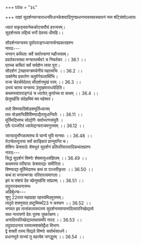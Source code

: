 +++
title = "३६"

+++
राज्ञां सुदर्शनयन्त्राराधनविधानकेशवादिगुणप्रधानभावव्यवस्थापनं नाम षट्त्रिंशोऽध्यायः  
  
ध्यातं सकृद्भवानेककोट्यघौघं हरत्यरम्।  
सुदर्शनस्य तद्दिव्यं भर्गो देवस्य धीमहि।।  
  
सौदर्शनयन्त्रस्य पूर्वापराङ्गध्यानार्चनप्रकारप्रश्नः  
नारदः---  
भगवन् कथिताः सर्वे सर्वास्त्राणां महौजसाम्।  
प्रवर्तकास्तथा मन्त्रास्तथैव1 च निवर्तकाः ।। 36.1 ।।  
एतच्च कथितं सर्वं सर्वज्ञेन त्वया पुरा।  
सौदर्शनं 2महायन्त्रमर्चनीयं महात्मभिः ।। 36.2 ।।  
उक्तेनैव प्रकारेण चतुर्वर्गफलार्थिभिः।  
राजा चेदर्चयेदेतत् सौदर्शनमुखं परम् ।। 36.3 ।।  
उभयं चास्य यन्त्रस्य 3मुखमाराधयेदिति।  
कथमस्यापराङ्गं4 च ध्यायेत् कुर्याच्च वा कथम् ।। 36.4 ।।  
छेत्तुमर्हसि संदेहमिमं मम महेश्वर।  

[^1]: तथैवैतन्निवर्तकाः D  

[^2]: महामन्त्रम् D  

[^3]: मुखं नाराधयेदिति D  

[^4]: अपराङ्गस्य A B C E F  
तदुत्तरकथनम्  
अहिर्बुध्न्यः----  
एवं ध्यात्वार्चयेद्राजा यन्त्रमेतन्महाद्युति ।। 36.5 ।।  
तत्र पूर्वाङ्गे यन्त्रमध्ये सुदर्शनध्यानम्  
यन्त्रमध्ये महात्मानं पुरुषं भीमलोचनम्।  
ऊर्ध्वपिङ्गलकेशाढ्यं ज्वलद्दंष्ट्रोज्ज्वलाननम् ।। 36.6 ।।  
तिष्ठन्तमष्ठभिर्युक्तं भुजैः परमशौभनैः।  
चक्राब्जमध्ये तिष्ठन्तमवष्टभ्य महद्धनुः ।। 36.7 ।।  
समभङ्गमुदाराङ्गं रक्ताम्बरधरं विभुम्।  
शङ्खचक्राब्जमुसलपाशाङ्कुशगदाधरम् ।। 36.8 ।।  
सर्वाभरणसंयुक्तं पुष्पमालाविभूषितम् ।  
परितः केशवादिद्वादशमूर्तिध्यानम्  
5सुदर्शनमिमं ध्यात्वा परितश्चिन्तयेत् ततः ।। 36.9 ।।  
तिष्ठतो यदि वासीनान् केशवादीन् सविग्रहान्।  
उक्तेनैव प्रकारेण भूषणैरायुधैर्युतात् ।। 36.10 ।।  
प्रधानभूतान् परमान् यथाकामनिवेशितान्।  
  
ततो विष्णवादिषोडशमूर्तिध्यानम्  
ततः षोडशभिर्देवैर्विष्ण्वाद्यैरायुधान्वितैः ।। 36.11 ।।  
मूर्तिमद्भिश्च सोद्योगैः सर्वाभरणसंयुतैः ।  
एतैः पञ्जरितं ध्यायेद्यन्त्रराजमनुत्तमम् ।। 36.12 ।।  

[^5]:  सुदर्शनमिदं A B C  
परितो मूर्तिमत्संहारास्त्रध्यानम्  
परितस्तान्यपि ध्यायेन्मूर्तिमन्ति महान्ति च।  
संहारास्त्रणि सर्वाणि साञ्जलीन्यद्भुतानि च ।। 36.13 ।।  
अकुतोभयशालीनि शक्तिमन्ति समन्ततः।  
ततो मूर्तिमत्प्रवर्तकास्त्रध्यानम्  
ततः प्रवर्तकान्येवं ध्यायीतास्त्राणि नारद ।। 36.14 ।।  
मूर्तान्यत्तुमिवाशेषभुवनान्युज्ज्वलानि च।  
ततो नारसिंहध्यानम्  
एवं चक्रक्रमेणैतदभिध्यायोपरि स्मरेत् ।। 36.15 ।।  
6दधानं नारसिंहस्य वपुर्नारायणं परम्।  
मूलकोशं परं देवमधोभागेऽथ चिन्तयेत् ।। 36.16 ।।  
यन्त्रं चक्राकृति श्रीमद् दीप्तनेमिस्मन्वितम्।  
नेमेरस्य चतुर्दिक्षु महाज्वालां विचिन्तयेत् ।। 36.17 ।।  
चक्रकौमोदकीशार्ङ्गखङ्गहस्तान् स्मरेत् क्रमात्।  
7एवमेकमुखं ध्यायेद्यन्त्रधस्यास्य महाद्युतेः ।। 36.18 ।।  
अपराङ्गध्यानम्  
अपराङ्गं महामन्त्रैः सर्वतः समलंकृतम्।  

[^6]: C Gap from here up to the end of chapter.50  

[^7]: एवमेव मुखं A B E F  
अन्तस्तारं समारभ्य यदि वा विष्णुपञ्जरम् ।। 36.19 ।।  
पूर्वोक्तं तद्विना 8 मूर्तिस्तत्तन्मन्त्रसुमुच्चयम्।  
अपराङ्गे सर्वास्त्राणां मन्त्रमात्रध्यानम्  
यथास्थानं स्मरेत् तस्य पर्यन्ते चिन्तयेत् ततः ।। 36.20 ।।  
9सर्वसंहरणास्त्राणां मन्त्रानेव च केवलम्।  
तदनन्तरमन्येषामस्त्राणां च प्रवर्तकम् ।। 36.21 ।।  
10मन्त्रजालमभिध्याय सुनेमि सुरपूजितम्।  
महायन्त्रं महाशक्ति चक्ररूपमनुत्तमम् ।। 36.22 ।।  
उक्तैर्विशेषणैर्जुष्टं सर्वकामैकसाधनम्।  
अस्य चक्रस्य मध्ये 11यद्वर्तते पुरुषः परः ।। 36.23 ।।  
तस्मान्निगद्यते लोके चक्रवर्तीति सूरिभिः।  
एतद्यन्त्राभ्यर्चनाद्राज्ञां चक्रवर्तित्वलाभः  
तस्मादभ्यर्चयेदेतद्यो राजा भक्तिसंयुतः ।। 36.24 ।।  
सोऽचिरेणैव कालेन चक्रवर्तित्वमाप्नुयात्।  
अन्यैरपि राजहितैषिभिरेतदर्चनं कार्यम्  
राजा वा राजभृत्या वा मन्त्रिणो वाथवा परे ।। 36.25 ।।  
राज्ञां हितैषिणः सर्वे पूजयेयुरिदं परम्।  
अन्येषामपि श्रीकामानामेतदभ्यर्चनम्  
अन्ये च ये 12तु विपुलां श्रियमिच्छन्ति मानवाः ।। 36.26 ।।  

[^8]: मूर्तैः A B E F  

[^9]: सर्वसंहारणास्त्राणां A B E F  

[^10]: मन्त्रराज D  

[^11]: यो वर्तते E  

[^12]: च D  
तैर्नित्यमर्चनीयं स्यादिदं सर्वार्थसाधकम्।  
राज्ञामेव विशेषेण यदेतत् समुदीरितम् ।। 36.27 ।।  
तद्राजव्यतिरेकेण ये निर्दिष्टास्तु मानवाः।  
तेषां विभूतिर्महती राज्ञा संपत्स्यते ध्रुवम् ।। 36.28 ।।  
लोहैर्वा शिलया वापि यो हि निर्माय पूजयते।  
विपुलां श्रियमाप्नोति दीर्घमायुश्च विन्दति ।। 36.29 ।।  
आरोग्यं चाश्नुते सर्वे तद्वंश्या दीर्घजीविनः13।  
द्विमुखयन्त्रार्चने मन्त्रोपदेष्टुर्ब्राह्मणस्यैवाधिकारः  
परं मन्त्रोपदेष्टैव ब्राह्मणो 14द्विमुखं यजेत् ।। 36.30 ।।  
ज्ञानेन तपसा शक्त्या सोढुं तस्योभयात्मनः।  
स एव शक्नुयात् तस्य प्रभावं परमं मुने ।। 36.31 ।।  
आदित्यमण्डलाक्ष्यादिस्थानां पुरुषाणामभिन्नत्वम्  
योऽसावादित्यबिम्बस्थः पुरुषो दृश्यते परः।  
हिरण्मयो 15य एवान्तरक्षिण्यपि च दृश्यते ।। 36.32 ।।  
सोऽप्ययं नाभिचक्रस्य मध्ये यो वर्तते पुमान्।  
तस्यैव कालचक्रादिप्रवर्तकत्वम्  
16योऽयं 17कालाख्यचक्रस्य प्रेरकः पुरुषोऽव्ययः ।। 36.33 ।।  

[^13]: दर्शिनः A B E F  

[^14]: विमुखं D  

[^15]: यमेवान्त E F  

[^16]: सोऽयं A E F; सोऽथ B  

[^17]: कालस्य चक्रस्य A E F  
युगचक्रस्य नेतारमेनमेव विदुर्बुधाः।  
एनं महर्षयोऽप्याहुर्जगच्चक्रप्रवर्तकम् ।। 36.34 ।।  
विमाने संस्थाप्य तस्यैव समभ्यर्चनमैहिकामुष्मिकफलसाधकम्  
सर्वलोकैककर्तारं18 सर्वलोकैकसाक्षिणम्।  
19एनं विमाने संस्थाप्य चक्रवर्तिनमव्ययम् ।। 36.35 ।।  
यः पूजयति तस्यायं लोकश्चामुष्मिको भवेत्।  
विमानकरणारम्भस्यापि महाफलकत्वम्  
सुदर्शनविमानं यः प्रारभेत् महामुने ।। 36.36 ।।  
इह सर्वानवाप्यार्थान् विष्णुलोकं स यास्यति।  
विमानकरणार्थस्य कर्षणस्यापि सर्वसंपत्साधनत्वम्  
सुदर्शनविमानस्य कर्षणं यः करोति वै ।। 36.37 ।।  
तस्यामित्रा विनश्यन्ति सन्ति सर्वाश्च संपदः।  
आरब्धापरिसमाप्तस्यापि विमानकरणस्यान्ततो मुक्तिसाधनता  
आरभ्यायतनं मध्ये 20विच्छित्त्या विघ्नितो यदि ।। 36.38 ।।  
स सार्वभौमः सकलान् भुक्त्वा भोगान् महीतले।  
पुनश्च भक्तश्चक्रस्य शेषं निर्वर्तयिष्यति ।। 36.39 ।।  
अन्ते वैकुण्ठमासाद्य विष्णुसायुज्यमाप्नुयात्।  

[^18]: भर्तारं D  

[^19]: एवं A B E F  

[^20]:  विभृत्या D; विभूत्या E.  
साङ्गप्रतिष्ठादिकर्तुः फलपरंपरानिरूपणम्  
विमानं परमं कृत्वा प्रतिष्ठाप्य सुदर्शनम् ।। 36.40 ।।  
ब्राह्मणान् वेदविदुषो वैष्णवान् द्वादशावरान्।  
तच्छेषभूतांस्तत्रैव प्रतिष्ठाप्य च शक्तितः ।। 36.41 ।।  
पर्याप्तजीवनान् कृत्वा दत्त्वा भूमिमठादिकान्।  
नित्यं 21योऽभ्यर्चयत्येनं देवं भूतिसमन्वितम् ।। 36.42 ।।  
तस्य प्रतिदिनं भूतिरमर्यादा विवर्धते।  
नीरोगता दीर्घमायुर्लभ्यते नात्र संशयः ।। 36.43 ।।  
जन्मान्तरे सार्वभौमो जनित्वा सकलां भुवम्।  
भुक्त्वा कालेन महता तदनन्तरजन्मनि ।। 36.44 ।।  
त्रिविष्टपपतिर्भूत्वा भुङ्क्ते चैन्द्रपदं चिरम्।  
ततः क्रमेण लब्ध्वायं तत्तल्लोकेशतां गतः ।। 36.45 ।।  
तदन्ते परमं धाम वैष्णवं प्रतिपद्यते।  
सुदर्शनपुरुषमनाराधयतो नृपत्वं दुर्लभम्  
देवमेनमनाराध्य न कश्चिज्जायते नृपः ।। 36.46 ।।  
एतदाराधनतारतम्यात् फलतारतम्यम्  
एतदाराधनस्यैव तारतम्येन नारद।  
भोगायुषोस्तारतम्यमश्नुते नृपतिर्ध्रुवम् ।। 36.47 ।।  
तस्माद्राज्ञामन्येषां चैतदाराधनावश्यकता  
तस्मात् सर्वप्रयत्नेन राजैवैनं समर्चयेत्।  

[^21]:  योग्यश्च सत्येन D  
  
जात्यायुर्भोगकामाश्च ये चान्ये भुवि मानवाः ।। 36.48 ।।  
तेऽप्येतत्पूजया सर्वं काङ्क्षितं प्राप्नुवन्ति च।  
शेषिणः केशवादेः शेषभूतं सुदर्शनं प्रतिपरिवारतादिकथंताप्रश्नः  
नारदः---  
सिद्धं सुदर्शनं विष्णोः शेषमायुधसंज्ञितम् ।। 36.49 ।।  
कथमस्य परीवाराः केशवाद्याः समीरिताः।  
विष्ण्वाद्या मूर्तिभेदाश्च कथं वा पञ्जरीकृताः ।। 36.50 ।।  
कथं वा भगवन्मन्त्राः परिवारत्वमागताः।  
इमं च संशयं देव च्छेत्तुमर्हसि सांप्रतम् ।। 36.51 ।।  
तदुत्तरकथनारम्भः  
अहिर्बुध्न्यः---  
श्रुणु 22तात महाप्राज्ञ रहस्यमिदमुत्तमम्।  
त्वदृते शक्नुयात् प्रष्टुमिमर्थं23 न कश्चन ।। 36.52 ।।  
भगवत इव तत्संकल्परूपस्य सुदर्शनस्याप्यनादित्वापरिच्छेद्यत्वे  
यथा नारायणो देवः पुरुषः पुष्करेक्षणः।  
अनादिरपरिच्छेद्यस्तथायमपि नारद ।। 36.53 ।।  
तदुपपादनाय परमात्मशक्तेर्द्वेधा विभागः  
द्वे शक्ती तस्य विद्यते विष्णोः सर्वार्थसाधने।  
प्रधानभूते याभ्यां तु वहत्येष जगद्धुरम् ।। 36.54 ।।  

[^22]:  तत्त्वं A B E F  

[^23]:  अल्पं D  
एका त्विच्छात्मिका तस्य तथान्या तु क्रियात्मिका।  
तत्रेच्छारूपिण्याः शक्तेर्लक्ष्मीरूपत्वम्  
प्रथमा परमा लक्ष्मीर्जगत्त्रातुः कुटुन्बिनी ।। 36.55 ।।  
क्रियारूपायाः शक्तेः सुदर्शनरूपत्वम्  
तत्त्वविद्भिरिदं प्रोक्तं द्वितीयेह सुदर्शनम्।  
ताभ्यां शक्तिभ्यां विना भगवतोऽप्यकिंचित्करत्वम्  
तस्माल्लक्ष्म्या विना देवः संकल्पे न प्रभुर्हरिः ।। 36.56 ।।  
अनेनापि विना कर्तुं किंचिन्नार्हति केशवः।  
तस्य शक्तिद्वयस्य सृष्टिस्थितिसंहाराद्युपकरणत्वम्  
अनेन सर्वं सृजति देवोऽनेनैव पाति च ।। 36.57 ।।  
अनेन संहृतिं देवो विश्वस्यान्ते करोति च।  
अनेन दानवान् दैत्यान्निहन्ति मधुसूदनः ।। 36.58 ।।  
क्रियतेऽनेन तत्कर्म सर्वं सर्वगतेन वै।  
रक्षकं परमात्मानं प्रति शक्तिद्वयस्यापि रक्ष्यकोट्यन्तर्भावः।  
तस्मात् सर्वात्मना चैनं 24स्वबुद्ध्या परिरक्षति ।। 36.59 ।।  
विशिष्य लक्ष्म्या अपि रक्ष्यकोट्यन्तर्भावप्रतिपादनम्  
यथा स्वं स्वामिना रक्ष्यं रक्ष्यते स्वयमेव हि।  
एवं सर्वस्य जननीं लक्ष्मीं लक्ष्मीधरः स्वयम् ।। 36.60 ।।  
चतुर्धा व्यूह्य चात्मानं स्वभूतां परिरक्षति।